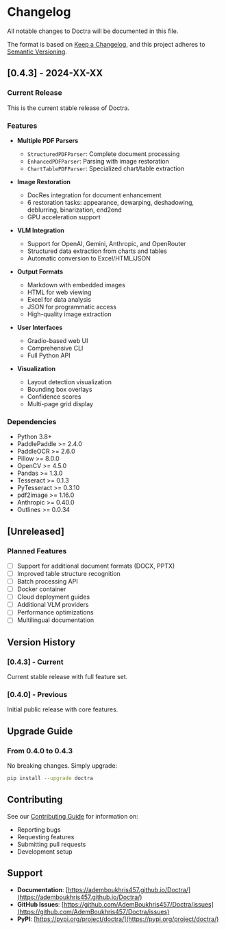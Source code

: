# Changelog

All notable changes to Doctra will be documented in this file.

The format is based on [Keep a Changelog](https://keepachangelog.com/en/1.0.0/),
and this project adheres to [Semantic Versioning](https://semver.org/spec/v2.0.0.html).

## [0.4.3] - 2024-XX-XX

### Current Release

This is the current stable release of Doctra.

### Features

- **Multiple PDF Parsers**
    - `StructuredPDFParser`: Complete document processing
    - `EnhancedPDFParser`: Parsing with image restoration
    - `ChartTablePDFParser`: Specialized chart/table extraction

- **Image Restoration**
    - DocRes integration for document enhancement
    - 6 restoration tasks: appearance, dewarping, deshadowing, deblurring, binarization, end2end
    - GPU acceleration support

- **VLM Integration**
    - Support for OpenAI, Gemini, Anthropic, and OpenRouter
    - Structured data extraction from charts and tables
    - Automatic conversion to Excel/HTML/JSON

- **Output Formats**
    - Markdown with embedded images
    - HTML for web viewing
    - Excel for data analysis
    - JSON for programmatic access
    - High-quality image extraction

- **User Interfaces**
    - Gradio-based web UI
    - Comprehensive CLI
    - Full Python API

- **Visualization**
    - Layout detection visualization
    - Bounding box overlays
    - Confidence scores
    - Multi-page grid display

### Dependencies

- Python 3.8+
- PaddlePaddle >= 2.4.0
- PaddleOCR >= 2.6.0
- Pillow >= 8.0.0
- OpenCV >= 4.5.0
- Pandas >= 1.3.0
- Tesseract >= 0.1.3
- PyTesseract >= 0.3.10
- pdf2image >= 1.16.0
- Anthropic >= 0.40.0
- Outlines >= 0.0.34

## [Unreleased]

### Planned Features

- [ ] Support for additional document formats (DOCX, PPTX)
- [ ] Improved table structure recognition
- [ ] Batch processing API
- [ ] Docker container
- [ ] Cloud deployment guides
- [ ] Additional VLM providers
- [ ] Performance optimizations
- [ ] Multilingual documentation

## Version History

### [0.4.3] - Current

Current stable release with full feature set.

### [0.4.0] - Previous

Initial public release with core features.

## Upgrade Guide

### From 0.4.0 to 0.4.3

No breaking changes. Simply upgrade:

```bash
pip install --upgrade doctra
```

## Contributing

See our [Contributing Guide](contributing/development.md) for information on:

- Reporting bugs
- Requesting features
- Submitting pull requests
- Development setup

## Support

- **Documentation**: [https://ademboukhris457.github.io/Doctra/](https://ademboukhris457.github.io/Doctra/)
- **GitHub Issues**: [https://github.com/AdemBoukhris457/Doctra/issues](https://github.com/AdemBoukhris457/Doctra/issues)
- **PyPI**: [https://pypi.org/project/doctra/](https://pypi.org/project/doctra/)

